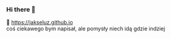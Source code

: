 ### Hi there 👋
🔭 https://jakseluz.github.io \
coś ciekawego bym napisał, ale pomysły niech idą gdzie indziej
<!--
[link do forka](https://github.com/jakseluz/Real-Time-Voice-Cloning.git)🌱🌱🌱🌱🌱🌱🌱🌱🌱🌱
[link do artykułu dotyczącego forka](https://paperswithcode.com/paper/transfer-learning-from-speaker-verification)

**jakseluz/jakseluz** is a ✨ _special_ ✨ repository because its `README.md` (this file) appears on your GitHub profile.

Here are some ideas to get you started:

- 🔭 I’m currently working on ...
- 🌱 I’m currently learning ...
- 👯 I’m looking to collaborate on ...
- 🤔 I’m looking for help with ...
- 💬 Ask me about ...
- 📫 How to reach me: ...
- 😄 Pronouns: ...
- ⚡ Fun fact: ...
-->
